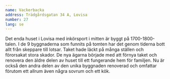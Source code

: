 ```yaml
---
name: Vackerbacka
address: Trädgårdsgatan 34 A, Lovisa
number: 27
lang: se
---
```

Det enda huset i Lovisa med inkörsport i mitten är byggt på 1700-1800-talen. I de 9 byggnaderna som funnits på tomten har det genom tiderna bott allt från skeppare till lotsar. Taket hade läckt på många ställen och förorsakat stora skador. De nya ägarna började med att förnya taket och renovera den äldre delen av huset till ett fungerande hem för familjen. Nu är också den andra delen av den unika byggnaden renoverad och  omfattar förutom ett allrum även några sovrum och ett kök.
